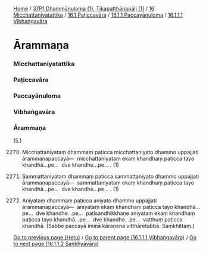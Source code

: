
[Home](/) / [37P1 Dhammānuloma (1), Tikapaṭṭhānapāḷi (1)](../../../../../37P1.md) / [16 Micchattaniyatattika](../../../../16.md) / [16.1 Paṭiccavāra](../../../16.1.md) / [16.1.1 Paccayānuloma](../../16.1.1.md) / [16.1.1.1 Vibhaṅgavāra](../16.1.1.1.md)

# Ārammaṇa

### Micchattaniyatattika

### Paṭiccavāra

### Paccayānuloma

### Vibhaṅgavāra

### Ārammaṇa

(5.)

2270. Micchattaniyataṃ dhammaṃ paṭicca micchattaniyato dhammo uppajjati ārammaṇapaccayā—  micchattaniyataṃ ekaṃ khandhaṃ paṭicca tayo khandhā…pe…  dve khandhe…pe… . (1)

2271. Sammattaniyataṃ dhammaṃ paṭicca sammattaniyato dhammo uppajjati ārammaṇapaccayā—  sammattaniyataṃ ekaṃ khandhaṃ paṭicca tayo khandhā…pe…  dve khandhe…pe… . (1)

2272. Aniyataṃ dhammaṃ paṭicca aniyato dhammo uppajjati ārammaṇapaccayā—  aniyataṃ ekaṃ khandhaṃ paṭicca tayo khandhā…pe…  dve khandhe…pe…  paṭisandhikkhaṇe aniyataṃ ekaṃ khandhaṃ paṭicca tayo khandhā…pe…  dve khandhe…pe…  vatthuṃ paṭicca khandhā. (Sabbe paccayā iminā kāraṇena vitthāretabbā. Saṃkhittaṃ.)

[Go to previous page (Hetu)](Hetu.md) / [Go to parent page (16.1.1.1 Vibhaṅgavāra)](../16.1.1.1.md) / [Go to next page (16.1.1.2 Saṅkhyāvāra)](../16.1.1.2.md)


